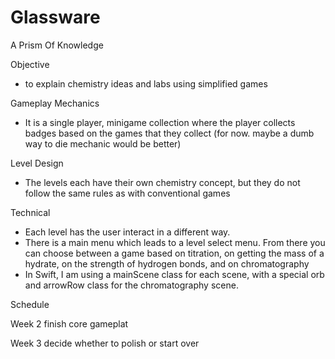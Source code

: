 # Glassware
A Prism Of Knowledge

Objective
* to explain chemistry ideas and labs using simplified games

Gameplay Mechanics
* It is a single player, minigame collection where the player collects badges based on the games that they collect (for now. maybe a dumb way to die mechanic would be better)

Level Design
* The levels each have their own chemistry concept, but they do not follow the same rules as with conventional games

Technical
* Each level has the user interact in a different way.
* There is a main menu which leads to a level select menu. From there you can choose between a game based on titration, on getting the mass of a hydrate, on the strength of hydrogen bonds, and on chromatography
* In Swift, I am using a mainScene class for each scene, with a special orb and arrowRow class for the chromatography scene.

Schedule

Week 2
finish core gameplat

Week 3
decide whether to polish or start over


